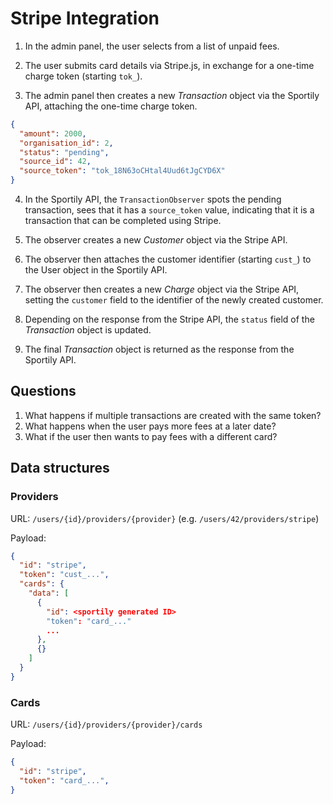 # Stripe Integration

1. In the admin panel, the user selects from a list of unpaid fees.

2. The user submits card details via Stripe.js, in exchange for a one-time charge token (starting `tok_`).

3. The admin panel then creates a new _Transaction_ object via the Sportily API, attaching the one-time charge token.

  ```json
  {
    "amount": 2000,
    "organisation_id": 2,
    "status": "pending",
    "source_id": 42,
    "source_token": "tok_18N63oCHtal4Uud6tJgCYD6X"
  }
  ```
  
4. In the Sportily API, the `TransactionObserver` spots the pending transaction, sees that it has a `source_token` value, indicating that it is a transaction that can be completed using Stripe.

5. The observer creates a new _Customer_ object via the Stripe API.

6. The observer then attaches the customer identifier (starting `cust_`) to the User object in the Sportily API.

7. The observer then creates a new _Charge_ object via the Stripe API, setting the `customer` field to the identifier of the newly created customer.

8. Depending on the response from the Stripe API, the `status` field of the _Transaction_ object is updated.

9. The final _Transaction_ object is returned as the response from the Sportily API.

## Questions

1. What happens if multiple transactions are created with the same token?
2. What happens when the user pays more fees at a later date?
3. What if the user then wants to pay fees with a different card?

## Data structures

### Providers

URL: `/users/{id}/providers/{provider}` (e.g. `/users/42/providers/stripe`)

Payload:

```json
{
  "id": "stripe",
  "token": "cust_...",
  "cards": {
    "data": [
      {
        "id": <sportily generated ID>
        "token": "card_..."
        ...
      },
      {}
    ]
  }
}
```

### Cards

URL: `/users/{id}/providers/{provider}/cards`

Payload:

```json
{
  "id": "stripe",
  "token": "card_...",
}
```


